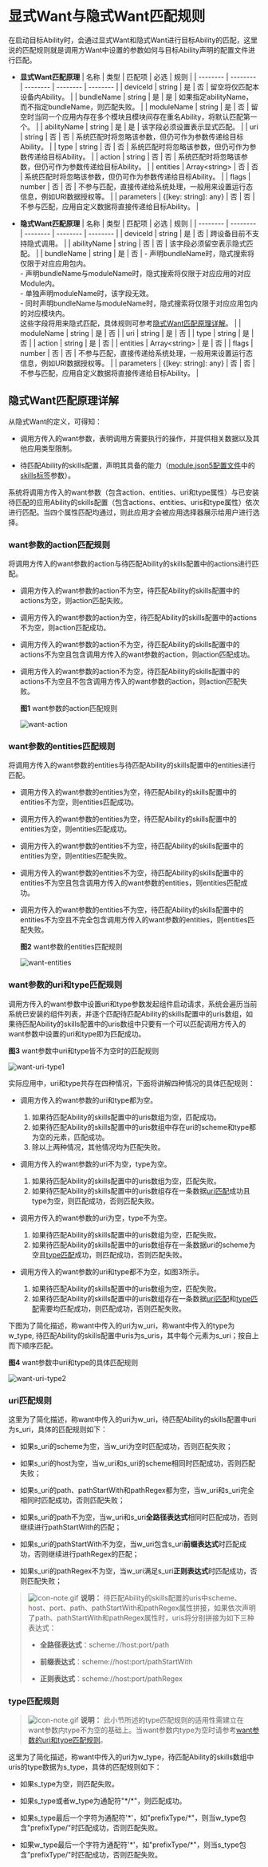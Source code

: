 # 显式Want与隐式Want匹配规则


在启动目标Ability时，会通过显式Want和隐式Want进行目标Ability的匹配，这里说的匹配规则就是调用方Want中设置的参数如何与目标Ability声明的配置文件进行匹配。


- **显式Want匹配原理**
    | 名称 | 类型 | 匹配项 | 必选 | 规则 |
  | -------- | -------- | -------- | -------- | -------- |
  | deviceId | string | 是 | 否 | 留空将仅匹配本设备内Ability。 |
  | bundleName | string | 是 | 是 | 如果指定abilityName，而不指定bundleName，则匹配失败。 |
  | moduleName | string | 是 | 否 | 留空时当同一个应用内存在多个模块且模块间存在重名Ability，将默认匹配第一个。 |
  | abilityName | string | 是 | 是 | 该字段必须设置表示显式匹配。 |
  | uri | string | 否 | 否 | 系统匹配时将忽略该参数，但仍可作为参数传递给目标Ability。 |
  | type | string | 否 | 否 | 系统匹配时将忽略该参数，但仍可作为参数传递给目标Ability。 |
  | action | string | 否 | 否 | 系统匹配时将忽略该参数，但仍可作为参数传递给目标Ability。 |
  | entities | Array&lt;string&gt; | 否 | 否 | 系统匹配时将忽略该参数，但仍可作为参数传递给目标Ability。 |
  | flags | number | 否 | 否 | 不参与匹配，直接传递给系统处理，一般用来设置运行态信息，例如URI数据授权等。 |
  | parameters | {[key:&nbsp;string]:&nbsp;any} | 否 | 否 | 不参与匹配，应用自定义数据将直接传递给目标Ability。 |

- **隐式Want匹配原理**
    | 名称 | 类型 | 匹配项 | 必选 | 规则 |
  | -------- | -------- | -------- | -------- | -------- |
  | deviceId | string | 是 | 否 | 跨设备目前不支持隐式调用。 |
  | abilityName | string | 否 | 否 | 该字段必须留空表示隐式匹配。 |
  | bundleName | string | 是 | 否 | -&nbsp;声明bundleName时，隐式搜索将仅限于对应应用包内。<br/>-&nbsp;声明bundleName与moduleName时，隐式搜索将仅限于对应应用的对应Module内。<br/>-&nbsp;单独声明moduleName时，该字段无效。<br/>-&nbsp;同时声明bundleName与moduleName时，隐式搜索将仅限于对应应用包内的对应模块内。<br/>这些字段将用来隐式匹配，具体规则可参考[隐式Want匹配原理详解](#隐式want匹配原理详解)。 |
  | moduleName | string | 是 | 否 |
  | uri | string | 是 | 否 |
  | type | string | 是 | 否 |
  | action | string | 是 | 否 |
  | entities | Array&lt;string&gt; | 是 | 否 |
  | flags | number | 否 | 否 | 不参与匹配，直接传递给系统处理，一般用来设置运行态信息，例如URI数据授权等。 |
  | parameters | {[key:&nbsp;string]:&nbsp;any} | 否 | 否 | 不参与匹配，应用自定义数据将直接传递给目标Ability。 |


## 隐式Want匹配原理详解


从隐式Want的定义，可得知：


- 调用方传入的want参数，表明调用方需要执行的操作，并提供相关数据以及其他应用类型限制。

- 待匹配Ability的skills配置，声明其具备的能力（[module.json5配置文件](../quick-start/module-configuration-file.md)中的[skills标签](../quick-start/module-configuration-file.md#skills标签)参数）。


系统将调用方传入的want参数（包含action、entities、uri和type属性）与已安装待匹配的应用Ability的skills配置（包含actions、entities、uris和type属性）依次进行匹配。当四个属性匹配均通过，则此应用才会被应用选择器展示给用户进行选择。


### want参数的action匹配规则

将调用方传入的want参数的action与待匹配Ability的skills配置中的actions进行匹配。

- 调用方传入的want参数的action不为空，待匹配Ability的skills配置中的actions为空，则action匹配失败。

- 调用方传入的want参数的action为空，待匹配Ability的skills配置中的actions不为空，则action匹配成功。

- 调用方传入的want参数的action不为空，待匹配Ability的skills配置中的actions不为空且包含调用方传入的want参数的action，则action匹配成功。

- 调用方传入的want参数的action不为空，待匹配Ability的skills配置中的actions不为空且不包含调用方传入的want参数的action，则action匹配失败。

  **图1** want参数的action匹配规则

  ![want-action](figures/want-action.png)


### want参数的entities匹配规则

将调用方传入的want参数的entities与待匹配Ability的skills配置中的entities进行匹配。

- 调用方传入的want参数的entities为空，待匹配Ability的skills配置中的entities不为空，则entities匹配成功。

- 调用方传入的want参数的entities为空，待匹配Ability的skills配置中的entities为空，则entities匹配成功。

- 调用方传入的want参数的entities不为空，待匹配Ability的skills配置中的entities为空，则entities匹配失败。

- 调用方传入的want参数的entities不为空，待匹配Ability的skills配置中的entities不为空且包含调用方传入的want参数的entities，则entities匹配成功。

- 调用方传入的want参数的entities不为空，待匹配Ability的skills配置中的entities不为空且不完全包含调用方传入的want参数的entities，则entities匹配失败。

  **图2** want参数的entities匹配规则

  ![want-entities](figures/want-entities.png)  


### want参数的uri和type匹配规则

调用方传入的want参数中设置uri和type参数发起组件启动请求，系统会遍历当前系统已安装的组件列表，并逐个匹配待匹配Ability的skills配置中的uris数组，如果待匹配Ability的skills配置中的uris数组中只要有一个可以匹配调用方传入的want参数中设置的uri和type即为匹配成功。

  **图3** want参数中uri和type皆不为空时的匹配规则

  ![want-uri-type1](figures/want-uri-type1.png)  

实际应用中，uri和type共存在四种情况，下面将讲解四种情况的具体匹配规则：

- 调用方传入的want参数的uri和type都为空。
  1. 如果待匹配Ability的skills配置中的uris数组为空，匹配成功。
  2. 如果待匹配Ability的skills配置中的uris数组中存在uri的scheme和type都为空的元素，匹配成功。
  3. 除以上两种情况，其他情况均为匹配失败。

- 调用方传入的want参数的uri不为空，type为空。
  1. 如果待匹配Ability的skills配置中的uris数组为空，匹配失败。
  2. 如果待匹配Ability的skills配置中的uris数组存在一条数据[uri匹配](#uri匹配规则)成功且type为空，则匹配成功，否则匹配失败。

- 调用方传入的want参数的uri为空，type不为空。
  1. 如果待匹配Ability的skills配置中的uris数组为空，匹配失败。
  2. 如果待匹配Ability的skills配置中的uris数组存在一条数据uri的scheme为空且[type匹配](#type匹配规则)成功，则匹配成功，否则匹配失败。

- 调用方传入的want参数的uri和type都不为空，如图3所示。
  1. 如果待匹配Ability的skills配置中的uris数组为空，匹配失败。
  2. 如果待匹配Ability的skills配置中的uris数组存在一条数据[uri匹配](#uri匹配规则)和[type匹配](#type匹配规则)需要均匹配成功，则匹配成功，否则匹配失败。


下图为了简化描述，称want中传入的uri为w_uri，称want中传入的type为w_type, 待匹配Ability的skills配置中uris为s_uris，其中每个元素为s_uri；按自上而下顺序匹配。


  **图4** want参数中uri和type的具体匹配规则

![want-uri-type2](figures/want-uri-type2.png)  


### uri匹配规则

这里为了简化描述，称want中传入的uri为w_uri，待匹配Ability的skills配置中uri为s_uri，具体的匹配规则如下：

- 如果s_uri的scheme为空，当w_uri为空时匹配成功，否则匹配失败；

- 如果s_uri的host为空，当w_uri和s_uri的scheme相同时匹配成功，否则匹配失败；

- 如果s_uri的path、pathStartWith和pathRegex都为空，当w_uri和s_uri完全相同时匹配成功，否则匹配失败；

- 如果s_uri的path不为空，当w_uri和s_uri**全路径表达式**相同时匹配成功，否则继续进行pathStartWith的匹配；

- 如果s_uri的pathStartWith不为空，当w_uri包含s_uri**前缀表达式**时匹配成功，否则继续进行pathRegex的匹配；

- 如果s_uri的pathRegex不为空，当w_uri满足s_uri**正则表达式**时匹配成功，否则匹配失败；

> ![icon-note.gif](public_sys-resources/icon-note.gif) **说明：**
> 待匹配Ability的skills配置的uris中scheme、host、port、path、pathStartWith和pathRegex属性拼接，如果依次声明了path、pathStartWith和pathRegex属性时，uris将分别拼接为如下三种表达式：
> 
> - **全路径表达式**：scheme://host:port/path
> 
> - **前缀表达式**：scheme://host:port/pathStartWith
> 
> - **正则表达式**：scheme://host:port/pathRegex


### type匹配规则

> ![icon-note.gif](public_sys-resources/icon-note.gif) **说明：**
> 此小节所述的type匹配规则的适用性需建立在want参数内type不为空的基础上。当want参数内type为空时请参考[want参数的uri和type匹配规则](#want参数的uri和type匹配规则)。

这里为了简化描述，称want中传入的uri为w_type，待匹配Ability的skills数组中uris的type数据为s_type，具体的匹配规则如下：

- 如果s_type为空，则匹配失败。

- 如果s_type或者w_type为通配符"\*/\*"，则匹配成功。

- 如果s_type最后一个字符为通配符'\*'，如"prefixType/\*"，则当w_type包含"prefixType/"时匹配成功，否则匹配失败。

- 如果w_type最后一个字符为通配符'\*'，如"prefixType/\*"，则当s_type包含"prefixType/"时匹配成功，否则匹配失败。
